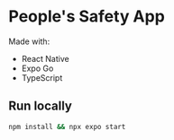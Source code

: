 # People's Safety App

Made with:

- React Native
- Expo Go
- TypeScript

## Run locally

```bash
npm install && npx expo start
```
